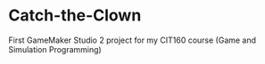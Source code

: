 # Catch-the-Clown
First GameMaker Studio 2 project for my CIT160 course (Game and Simulation Programming)
